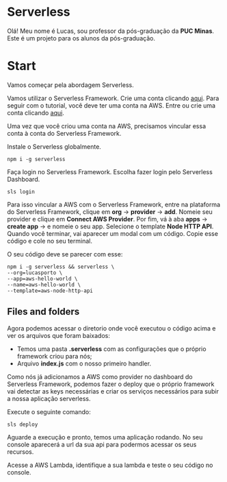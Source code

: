 
# Serverless

Olá! Meu nome é Lucas, sou professor da pós-graduação da **PUC Minas**. Este é um projeto para os alunos da pós-graduação.

# Start

Vamos começar pela abordagem Serverless.

Vamos utilizar o Serverless Framework. Crie uma conta clicando [aqui](https://app.serverless.com/).
Para seguir com o tutorial, você deve ter uma conta na AWS. Entre ou crie uma conta clicando [aqui](https://portal.aws.amazon.com/billing/signup?nc2=h_ct&src=header_signup&redirect_url=https://aws.amazon.com/registration-confirmation&language=pt_br#/start/email).

Uma vez que você criou uma conta na AWS, precisamos vincular essa conta à conta do Serverless Framework.

Instale o Serverless globalmente.
```
npm i -g serverless
```

Faça login no Serverless Framework. Escolha fazer login pelo Serverless Dashboard.
```
sls login
```

Para isso vincular a AWS com o Serverless Framework, entre na plataforma do Serverless Framework, clique em **org** -> **provider** -> **add**. Nomeie seu provider e clique em **Connect AWS Provider**. Por fim, vá à aba **apps** -> **create app** -> e nomeie o seu app. Selecione o template **Node HTTP API**. Quando você terminar, vai aparecer um modal com um código. Copie esse código e cole no seu terminal.

O seu código deve se parecer com esse:

```
npm i -g serverless && serverless \
--org=lucasporto \
--app=aws-hello-world \
--name=aws-hello-world \
--template=aws-node-http-api
```

## Files and folders

Agora podemos acessar o diretorio onde você executou o código acima e ver os arquivos que foram baixados:
- Temos uma pasta **.serverless** com as configurações que o próprio framework criou para nós;
- Arquivo **index.js** com o nosso primeiro handler.

Como nós já adicionamos a AWS como provider no dashboard do Serverless Framework, podemos fazer o deploy que o próprio framework vai detectar as keys necessárias e criar os serviços necessários para subir a nossa aplicação serverless.

Execute o seguinte comando:
```
sls deploy
```

Aguarde a execução e pronto, temos uma aplicação rodando. No seu console aparecerá a url da sua api para podermos acessar os seus recursos.

Acesse a AWS Lambda, identifique a sua lambda e teste o seu código no console.

  

